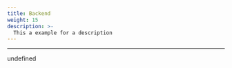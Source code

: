 ```yaml
---
title: Backend
weight: 15
description: >-
  This a example for a description
---
```


---

undefined
